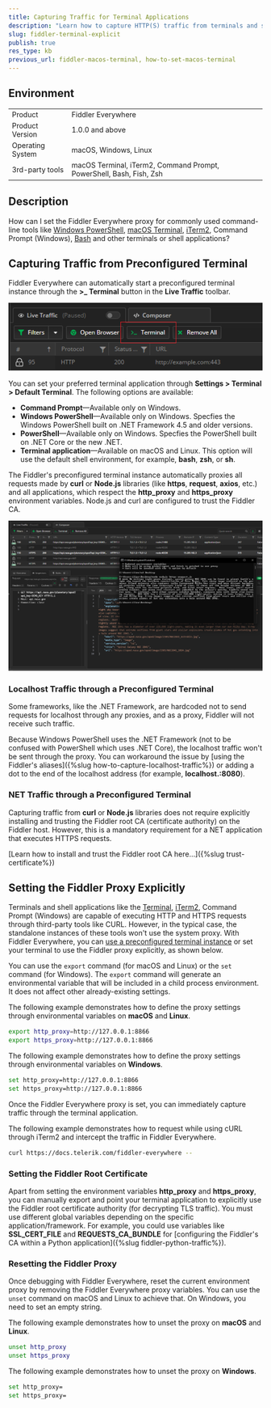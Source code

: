```yaml
---
title: Capturing Traffic for Terminal Applications
description: "Learn how to capture HTTP(S) traffic from terminals and shell applications while using the Fiddler Everywhere proxy."
slug: fiddler-terminal-explicit
publish: true
res_type: kb
previous_url: fiddler-macos-terminal, how-to-set-macos-terminal
---
```


## Environment

|   |   |
|---|---|
| Product   | Fiddler Everywhere |
| Product Version | 1.0.0 and above  |
| Operating System | macOS, Windows, Linux  |
| 3rd-party tools | macOS Terminal, iTerm2, Command Prompt, PowerShell, Bash, Fish, Zsh |

## Description

How can I set the Fiddler Everywhere proxy for commonly used command-line tools like [Windows PowerShell](https://learn.microsoft.com/en-us/powershell/scripting/overview?view=powershell-7.3), [macOS Terminal](https://en.wikipedia.org/wiki/Terminal_(macOS)), [iTerm2](https://www.iterm2.com/), Command Prompt (Windows), [Bash](https://www.gnu.org/software/bash/) and other terminals or shell applications?


## Capturing Traffic from Preconfigured Terminal

Fiddler Everywhere can automatically start a preconfigured terminal instance through the **>_ Terminal** button in the **Live Traffic** toolbar.

![Use the Terminal button to start preconfigured terminal instane](../images/get-started/get-started-terminal.png)

You can set your preferred terminal application through **Settings > Terminal > Default Terminal**. The following options are available:

- **Command Prompt**&mdash;Available only on Windows.
- **Windows PowerShell**&mdash;Available only on Windows. Specfies the Windows PowerShell built on .NET Framework 4.5 and older versions.
- **PowerShell**&mdash;Available only on Windows. Specfies the PowerShell built on .NET Core or the new .NET.
- **Terminal application**&mdash;Available on macOS and Linux. This option will use the default shell environment, for example, **bash**, **zsh**, or **sh**.

The Fiddler's preconfigured terminal instance automatically proxies all requests made by **curl** or **Node.js** libraries (like **https**, **request**, **axios**, etc.) and all applications, which respect the **http_proxy** and **https_proxy** environment variables. Node.js and curl are configured to trust the Fiddler CA.

![Example request made through the Node.js HTTPS library and proxied through Fiddler's preconfigured instance](../images/kb/macos-terminal/nodejs-preconfigured-terminal-traffic.png)

### Localhost Traffic through a Preconfigured Terminal

Some frameworks, like the .NET Framework, are hardcoded not to send requests for localhost through any proxies, and as a proxy, Fiddler will not receive such traffic.

Because Windows PowerShell uses the .NET Framework (not to be confused with PowerShell which uses .NET Core), the localhost traffic won't be sent through the proxy. You can workaround the issue by [using the Fiddler's aliases]({%slug how-to-capture-localhost-traffic%}) or adding a dot to the end of the localhost address (for example, **localhost.:8080**).


### NET Traffic through a Preconfigured Terminal

Capturing traffic from **curl** or **Node.js** libraries does not require explicitly installing and trusting the Fiddler root CA (certificate authority) on the Fiddler host. However, this is a mandatory requirement for a NET application that executes HTTPS requests.

[Learn how to install and trust the Fiddler root CA here...]({%slug trust-certificate%})



## Setting the Fiddler Proxy Explicitly

Terminals and shell applications like the [Terminal](https://en.wikipedia.org/wiki/Terminal_(macOS)), [iTerm2](https://www.iterm2.com/), Command Prompt (Windows) are capable of executing HTTP and HTTPS requests through third-party tools like CURL. However, in the typical case, the standalone instances of these tools won't use the system proxy. With Fiddler Everywhere, you can [use a preconfigured terminal instance](#capturing-traffic-from-preconfigured-terminal) or set your terminal to use the Fiddler proxy explicitly, as shown below.

You can use the `export` command (for macOS and Linux) or the `set` command (for Windows). The `export` command will generate an environmental variable that will be included in a child process environment. It does not affect other already-existing settings.

The following example demonstrates how to define the proxy settings through environmental variables on **macOS** and **Linux**.

```bash
export http_proxy=http://127.0.0.1:8866
export https_proxy=http://127.0.0.1:8866
```

The following example demonstrates how to define the proxy settings through environmental variables on **Windows**.

```bash
set http_proxy=http://127.0.0.1:8866
set https_proxy=http://127.0.0.1:8866
```

Once the Fiddler Everywhere proxy is set, you can immediately capture traffic through the terminal application.

The following example demonstrates how to request while using cURL through iTerm2 and intercept the traffic in Fiddler Everywhere.

```Bash
curl https://docs.telerik.com/fiddler-everywhere --
```


### Setting the Fiddler Root Certificate

Apart from setting the environment variables **http_proxy** and **https_proxy**, you can manually export and point your terminal application to explicitly use the Fiddler root certificate authority (for decrypting TLS traffic). You must use different global variables depending on the specific application/framework. For example, you could use variables like **SSL_CERT_FILE** and **REQUESTS_CA_BUNDLE** for [configuring the Fiddler's CA within a Python application]({%slug fiddler-python-traffic%}).


### Resetting the Fiddler Proxy

Once debugging with Fiddler Everywhere, reset the current environment proxy by removing the Fiddler Everywhere proxy variables. You can use the `unset` command on macOS and Linux to achieve that. On Windows, you need to set an empty string.

The following example demonstrates how to unset the proxy on **macOS** and **Linux**.

```bash
unset http_proxy
unset https_proxy
```

The following example demonstrates how to unset the proxy on **Windows**.

```bash
set http_proxy=
set https_proxy=
```
